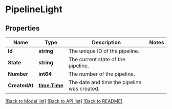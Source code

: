 # PipelineLight

## Properties

Name | Type | Description | Notes
------------ | ------------- | ------------- | -------------
**Id** | **string** | The unique ID of the pipeline. | 
**State** | **string** | The current state of the pipeline. | 
**Number** | **int64** | The number of the pipeline. | 
**CreatedAt** | [**time.Time**](time.Time.md) | The date and time the pipeline was created. | 

[[Back to Model list]](../README.md#documentation-for-models) [[Back to API list]](../README.md#documentation-for-api-endpoints) [[Back to README]](../README.md)


